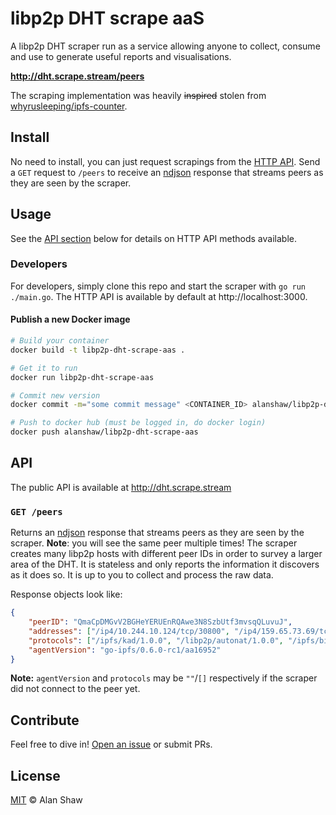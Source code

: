 # libp2p DHT scrape aaS

A libp2p DHT scraper run as a service allowing anyone to collect, consume and use to generate useful reports and visualisations.

**http://dht.scrape.stream/peers**

The scraping implementation was heavily ~~inspired~~ stolen from [whyrusleeping/ipfs-counter](https://github.com/whyrusleeping/ipfs-counter).

## Install

No need to install, you can just request scrapings from the [HTTP API](#api). Send a `GET` request to `/peers` to receive an [ndjson](http://ndjson.org/) response that streams peers as they are seen by the scraper.

## Usage

See the [API section](#api) below for details on HTTP API methods available.

### Developers

For developers, simply clone this repo and start the scraper with `go run ./main.go`. The HTTP API is available by default at http://localhost:3000.

#### Publish a new Docker image

```sh
# Build your container
docker build -t libp2p-dht-scrape-aas .

# Get it to run
docker run libp2p-dht-scrape-aas

# Commit new version
docker commit -m="some commit message" <CONTAINER_ID> alanshaw/libp2p-dht-scrape-aas

# Push to docker hub (must be logged in, do docker login)
docker push alanshaw/libp2p-dht-scrape-aas
```

## API

The public API is available at http://dht.scrape.stream

### `GET /peers`

Returns an [ndjson](http://ndjson.org/) response that streams peers as they are seen by the scraper. **Note**: you will see the same peer multiple times! The scraper creates many libp2p hosts with different peer IDs in order to survey a larger area of the DHT. It is stateless and only reports the information it discovers as it does so. It is up to you to collect and process the raw data.

Response objects look like:

```json
{
    "peerID": "QmaCpDMGvV2BGHeYERUEnRQAwe3N8SzbUtf3mvsqQLuvuJ",
    "addresses": ["/ip4/10.244.10.124/tcp/30800", "/ip4/159.65.73.69/tcp/30800"],
    "protocols": ["/ipfs/kad/1.0.0", "/libp2p/autonat/1.0.0", "/ipfs/bitswap/1.1.0"],
    "agentVersion": "go-ipfs/0.6.0-rc1/aa16952"
}
```

**Note:** `agentVersion` and `protocols` may be `""`/`[]` respectively if the scraper did not connect to the peer yet.

## Contribute

Feel free to dive in! [Open an issue](https://github.com/alanshaw/libp2p-dht-scrape-aas/issues/new) or submit PRs.

## License

[MIT](LICENSE) © Alan Shaw
